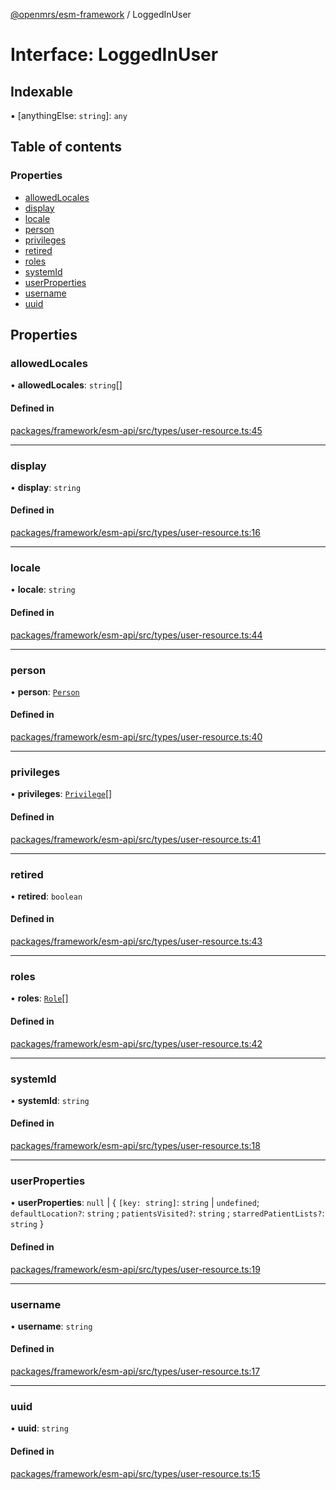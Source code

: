 [@openmrs/esm-framework](../API.md) / LoggedInUser

# Interface: LoggedInUser

## Indexable

▪ [anythingElse: `string`]: `any`

## Table of contents

### Properties

- [allowedLocales](LoggedInUser.md#allowedlocales)
- [display](LoggedInUser.md#display)
- [locale](LoggedInUser.md#locale)
- [person](LoggedInUser.md#person)
- [privileges](LoggedInUser.md#privileges)
- [retired](LoggedInUser.md#retired)
- [roles](LoggedInUser.md#roles)
- [systemId](LoggedInUser.md#systemid)
- [userProperties](LoggedInUser.md#userproperties)
- [username](LoggedInUser.md#username)
- [uuid](LoggedInUser.md#uuid)

## Properties

### allowedLocales

• **allowedLocales**: `string`[]

#### Defined in

[packages/framework/esm-api/src/types/user-resource.ts:45](https://github.com/openmrs/openmrs-esm-core/blob/main/packages/framework/esm-api/src/types/user-resource.ts#L45)

___

### display

• **display**: `string`

#### Defined in

[packages/framework/esm-api/src/types/user-resource.ts:16](https://github.com/openmrs/openmrs-esm-core/blob/main/packages/framework/esm-api/src/types/user-resource.ts#L16)

___

### locale

• **locale**: `string`

#### Defined in

[packages/framework/esm-api/src/types/user-resource.ts:44](https://github.com/openmrs/openmrs-esm-core/blob/main/packages/framework/esm-api/src/types/user-resource.ts#L44)

___

### person

• **person**: [`Person`](Person.md)

#### Defined in

[packages/framework/esm-api/src/types/user-resource.ts:40](https://github.com/openmrs/openmrs-esm-core/blob/main/packages/framework/esm-api/src/types/user-resource.ts#L40)

___

### privileges

• **privileges**: [`Privilege`](Privilege.md)[]

#### Defined in

[packages/framework/esm-api/src/types/user-resource.ts:41](https://github.com/openmrs/openmrs-esm-core/blob/main/packages/framework/esm-api/src/types/user-resource.ts#L41)

___

### retired

• **retired**: `boolean`

#### Defined in

[packages/framework/esm-api/src/types/user-resource.ts:43](https://github.com/openmrs/openmrs-esm-core/blob/main/packages/framework/esm-api/src/types/user-resource.ts#L43)

___

### roles

• **roles**: [`Role`](Role.md)[]

#### Defined in

[packages/framework/esm-api/src/types/user-resource.ts:42](https://github.com/openmrs/openmrs-esm-core/blob/main/packages/framework/esm-api/src/types/user-resource.ts#L42)

___

### systemId

• **systemId**: `string`

#### Defined in

[packages/framework/esm-api/src/types/user-resource.ts:18](https://github.com/openmrs/openmrs-esm-core/blob/main/packages/framework/esm-api/src/types/user-resource.ts#L18)

___

### userProperties

• **userProperties**: ``null`` \| { `[key: string]`: `string` \| `undefined`; `defaultLocation?`: `string` ; `patientsVisited?`: `string` ; `starredPatientLists?`: `string`  }

#### Defined in

[packages/framework/esm-api/src/types/user-resource.ts:19](https://github.com/openmrs/openmrs-esm-core/blob/main/packages/framework/esm-api/src/types/user-resource.ts#L19)

___

### username

• **username**: `string`

#### Defined in

[packages/framework/esm-api/src/types/user-resource.ts:17](https://github.com/openmrs/openmrs-esm-core/blob/main/packages/framework/esm-api/src/types/user-resource.ts#L17)

___

### uuid

• **uuid**: `string`

#### Defined in

[packages/framework/esm-api/src/types/user-resource.ts:15](https://github.com/openmrs/openmrs-esm-core/blob/main/packages/framework/esm-api/src/types/user-resource.ts#L15)
